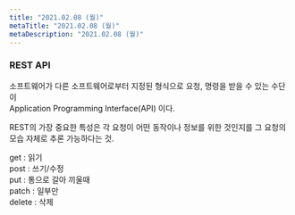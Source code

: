 ```yaml
---
title: "2021.02.08 (월)"
metaTitle: "2021.02.08 (월)"
metaDescription: "2021.02.08 (월)"
---
```

### REST API 
소프트웨어가 다른 소프트웨어로부터
지정된 형식으로 요청, 명령을 받을 수 있는 수단이  
Application Programming Interface(API) 이다.

REST의 가장 중요한 특성은
각 요청이 어떤 동작이나 정보를 위한 것인지를
그 요청의 모습 자체로 추론 가능하다는 것.

get : 읽기  
post : 쓰기/수정  
put : 통으로 갈아 끼울때  
patch : 일부만  
delete : 삭제 
